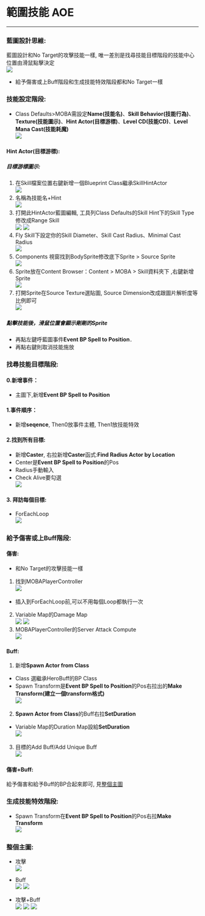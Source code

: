 # 範圍技能 AOE

<hr>

### 藍圖設計思維:
藍圖設計和No Target的攻擊技能一樣, 唯一差別是找尋技能目標階段的技能中心位置由滑鼠點擊決定  
![](https://i.imgur.com/BMWL8ts.png)
- 給予傷害或上Buff階段和生成技能特效階段都和No Target一樣

### 技能設定階段:
- Class Defaults>MOBA需設定**Name(技能名)**、**Skill Behavior(技能行為)**、**Texture(技能圖示)**、**Hint Actor(目標游標)**、**Level CD(技能CD)**、**Level Mana Cast(技能耗魔)**  
![](https://i.imgur.com/HWAiPLp.png)

#### Hint Actor(目標游標):

##### 目標游標圖示:
1. 在Skill檔案位置右鍵新增一個Blueprint Class繼承SkillHintActor  
![](https://i.imgur.com/ID5ZZ5S.png)
2. 名稱為技能名+Hint  
![](https://i.imgur.com/4eUnMfF.png)
3. 打開此HintActor藍圖編輯, 工具列Class Defaults的Skill Hint下的Skill Type修改成Range Skill  
![](https://i.imgur.com/Tsljy16.png)
![](https://i.imgur.com/nGaDZaI.png)
4. Fly Skill下設定你的Skill Diameter、Skill Cast Radius、Minimal Cast Radius  
![](https://i.imgur.com/hKmtpSh.png)
5. Components 視窗找到BodySprite修改底下Sprite > Source Sprite  
![](https://i.imgur.com/bfOCRZX.png)
6. Sprite放在Content Browser：Content > MOBA > Skill資料夾下 ,右鍵新增Sprite  
![](https://i.imgur.com/2V9rkNq.png)
7. 打開Sprite在Source Texture選貼圖, Source Dimension改成跟圖片解析度等比例即可  
![](https://i.imgur.com/DeVwAEE.png)

##### 點擊技能後，滑鼠位置會顯示剛剛的Sprite
- 再點左鍵呼藍圖事件**Event BP Spell to Position**．
- 再點右鍵則取消技能施放

### 找尋技能目標階段:

#### 0.新增事件：
- 主圖下,新增**Event BP Spell to Position**

#### 1.事件順序：
- 新增**seqence**, Then0放事件主體, Then1放技能特效

#### 2.找到所有目標:
- 新增**Caster**, 右拉新增**Caster**函式:**Find Radius Actor by Location**
- Center是**Event BP Spell to Position**的Pos
- Radius手動輸入
- Check Alive要勾選  
![](https://i.imgur.com/9Dj2gky.png)

#### 3. 拜訪每個目標:
- ForEachLoop  
![](https://i.imgur.com/f2m4H2C.png)

### 給予傷害或上Buff階段:

#### 傷害:
- 和No Target的攻擊技能一樣
1. 找到MOBAPlayerController  
![](https://i.imgur.com/3ozRO1Q.png)
- 插入到ForEachLoop前,可以不用每個Loop都執行一次
2. Variable Map的Damage Map  
![](https://i.imgur.com/XeOeZKq.png)
![](https://i.imgur.com/jDqHPop.png)
3. MOBAPlayerController的Server Attack Compute   
![](https://i.imgur.com/NGAoHpN.png)

#### Buff:
1. 新增**Spawn Actor from Class**
- Class 選繼承HeroBuff的BP Class
- Spawn Transform是**Event BP Spell to Position**的Pos右拉出的**Make Transform(建立一個transform格式)**   
![](https://i.imgur.com/z9XnJEa.png)
2. **Spawn Actor from Class**的Buff右拉**SetDuration**
- Variable Map的Duration Map設給**SetDuration**  
![](https://i.imgur.com/NOncNkA.png)
3. 目標的Add Buff/Add Unique Buff  
![](https://i.imgur.com/5qgFDU5.png)

#### 傷害+Buff:
給予傷害和給予Buff的BP合起來即可, 見[整個主圖](#整個主圖2)

### 生成技能特效階段:
- Spawn Transform在**Event BP Spell to Position**的Pos右拉**Make Transform**  
![](https://i.imgur.com/Xey2ZZU.png)

### 整個主圖:
- 攻擊  
![](https://i.imgur.com/zkDRp8N.png)
- Buff  
![](https://i.imgur.com/TYyOsNi.png)
![](https://i.imgur.com/oKZHmWb.png)

- 攻擊+Buff  
![](https://i.imgur.com/Jg15TaM.png)
![](https://i.imgur.com/HEhR1oj.png)
![](https://i.imgur.com/U8r7ULH.png)

